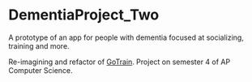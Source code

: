 # DementiaProject_Two
A prototype of an app for people with dementia focused at socializing, training and more.

Re-imagining and refactor of [GoTrain](https://github.com/Fred128e/GoTrain). Project on semester 4 of AP Computer Science.
